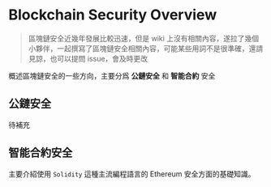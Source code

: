 # Blockchain Security Overview

> 區塊鏈安全近幾年發展比較迅速，但是 wiki 上沒有相關內容，遂拉了幾個小夥伴，一起撰寫了區塊鏈安全相關內容，可能某些用詞不是很準確，還請見諒，也可以提問 issue，會及時更改

概述區塊鏈安全的一些方向，主要分爲  **公鏈安全** 和 **智能合約** 安全

## 公鏈安全

待補充

## 智能合約安全

主要介紹使用 `Solidity` 這種主流編程語言的 Ethereum 安全方面的基礎知識。